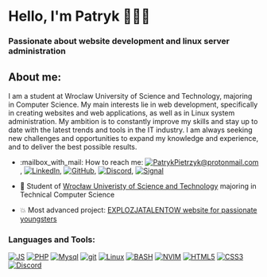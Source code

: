 <h1 align="left">Hello, I'm Patryk 👨🏻‍💻</h1>
<h3 align="left">Passionate about website development and linux server administration</h3>

<h2 align="left">About me:</h2>
<p align="left">
I am a student at Wroclaw University of Science and Technology, majoring in Computer Science. My main interests lie in web development, specifically in creating websites and web applications, as well as in Linux system administration. My ambition is to constantly improve my skills and stay up to date with the latest trends and tools in the IT industry.  I am always seeking new challenges and opportunities to expand my knowledge and experience, and to deliver the best possible results.
</p>

- <p align="left">:mailbox_with_mail: How to reach me: <a href="mailto:PatrykPietrzyk@protonmail.com"><img alt="PatrykPietrzyk@protonmail.com" src="https://img.shields.io/badge/PatrykPietrzyk@protonmail.com-6d4aff?style=plastic&logo=protonmail&logoColor=white" /></a>, <a href="linkedin.com/in/patryk-pietrzyk-116011246"><img alt="LinkedIn" src="https://img.shields.io/badge/LinkedIn-0a66c2?style=plastic&logo=linkedin&logoColor=white" /></a>, <a href="https://github.com/taki-sobie-typ"><img alt="GitHub" src="https://img.shields.io/badge/GitHub-000000?style=plastic&logo=github&logoColor=white" /></a>, <a href="https://discordapp.com/users/326057287108263948/"><img alt="Discord" src="https://img.shields.io/badge/Discord-7289DA?style=plastic&logo=discord&logoColor=white" /></a>, <a href="https://signal.org/"><img alt="Signal" src="https://img.shields.io/badge/Signal-3a76f0?style=plastic&logo=signal&logoColor=white" /></a></p>
- :blue_book: Student of [Wrocław Univeristy of Science and Technology](https://pwr.edu.pl/en/) majoring in Technical Computer Science

- 💥 Most advanced project: [EXPLOZJATALENTOW website for passionate youngsters](https://github.com/taki-sobie-typ/explozjatalentow)



<h3 align="left">Languages and Tools:</h3>
<p align="left">
  <a href="#"><img alt="JS" src="https://custom-icon-badges.demolab.com/badge/JS-ffe91a?style=for-the-badge&logo=javascript&logoColor=black" /></a>
  <a href="#"><img alt="PHP" src="https://img.shields.io/badge/PHP-777BB4?style=for-the-badge&logo=php&logoColor=white" /></a>
  <a href="#"><img alt="Mysql" src="https://img.shields.io/badge/MySQL-00000F?style=for-the-badge&logo=mysql&logoColor=white" /></a>
  <a href="#"><img alt="git" src="https://img.shields.io/badge/-Git-F05032?style=for-the-badge&logo=git&logoColor=white" /></a>
  <a href="#"><img alt="Linux" src="https://img.shields.io/badge/Linux-666666?style=for-the-badge&logo=Linux&logoColor=white" /></a>
  <a href="#"><img alt="BASH" src="https://custom-icon-badges.demolab.com/badge/BASH-00000F?style=for-the-badge&logo=gnubash&logoColor=white" /></a>
  <a href="https://neovim.io/"><img alt="NVIM" src="https://custom-icon-badges.demolab.com/badge/NVIM-0e9800?style=for-the-badge&logo=neovim&logoColor=white" /></a>
  <a href="#"><img alt="HTML5" src="https://custom-icon-badges.demolab.com/badge/HTML5-de611f?style=for-the-badge&logo=html5&logoColor=white" /></a>
  <a href="#"><img alt="CSS3" src="https://custom-icon-badges.demolab.com/badge/CSS3-3371ff?style=for-the-badge&logo=css3&logoColor=white" /></a>
  <a href="https://discordapp.com/users/326057287108263948/"><img alt="Discord" src="https://img.shields.io/badge/Discord-7289DA?style=for-the-badge&logo=discord&logoColor=white" /></a>
</p>


